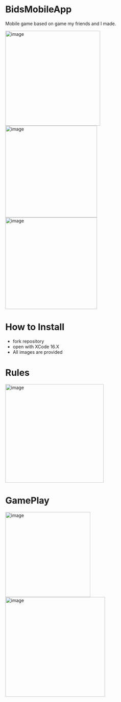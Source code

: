 # BidsMobileApp
Mobile game based on game my friends and I made.

<img width="297" alt="image" src="https://github.com/user-attachments/assets/7bec7ede-afc6-453f-b238-1c60a3cfb18c"><br/>
<img width="287" alt="image" src="https://github.com/user-attachments/assets/c9dc040e-0436-4870-ad98-2b2c2c527d85"><br/>
<img width="287" alt="image" src="https://github.com/user-attachments/assets/4020867b-d6f6-4f60-9d05-6c6c990d4797"><br/>

# How to Install
- fork repository
- open with XCode 16.X
- All images are provided

# Rules
<img width="308" alt="image" src="https://github.com/user-attachments/assets/db1b1110-1fe1-4c17-aa2a-4f4a64dff1e6"><br/>

# GamePlay
<img width="266" alt="image" src="https://github.com/user-attachments/assets/3a743394-970d-48ce-a0eb-b954f2b7980f"><br/>
<img width="312" alt="image" src="https://github.com/user-attachments/assets/aebc24b6-8d41-4c46-9764-35d5b0fc9a96"><br/>
